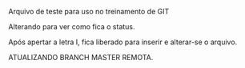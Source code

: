 
Arquivo de teste para uso no treinamento de GIT

Alterando para ver como fica o status.

Após apertar a letra I, fica liberado para inserir e alterar-se o arquivo.

ATUALIZANDO BRANCH MASTER REMOTA.
